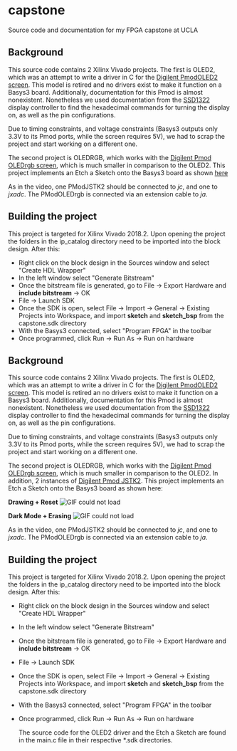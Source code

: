 # capstone
Source code and documentation for my FPGA capstone at UCLA

## Background
This source code contains 2 Xilinx Vivado projects. The first is OLED2, which was an attempt to write a driver in C for the [Digilent PmodOLED2 screen](https://digilent.com/reference/pmodoled/pmodoled). This model is retired and no drivers exist to make it function on a Basys3 board. Additionally, documentation for this Pmod is almost nonexistent. Nonetheless we used documentation from the [SSD1322](https://www.hpinfotech.ro/SSD1322.pdf) display controller to find the hexadecimal commands for turning the display on, as well as the pin configurations. 

Due to timing constraints, and voltage constraints (Basys3 outputs only 3.3V to its Pmod ports, while the screen requires 5V), we had to scrap the project and start working on a different one.

The second project is OLEDRGB, which works with the [Digilent Pmod OLEDrgb screen](https://digilent.com/reference/pmod/pmodoledrgb/start), which is much smaller in comparison to the OLED2. This project implements an Etch a Sketch onto the Basys3 board as shown [here](capstone.MOV)

[](capstone.MOV)

As in the video, one PModJSTK2 should be connected to _jc_, and one to _jxadc_. The PModOLEDrgb is connected via an extension cable to _ja_.

## Building the project
This project is targeted for Xilinx Vivado 2018.2. Upon opening the project the folders in the ip_catalog directory need to be imported into the block design. After this:
* Right click on the block design in the Sources window and select "Create HDL Wrapper"
* In the left window select "Generate Bitstream"
* Once the bitstream file is generated, go to File -> Export Hardware and **include bitstream** -> OK
* File -> Launch SDK
* Once the SDK is open, select File -> Import -> General -> Existing Projects into Workspace, and import **sketch** and **sketch_bsp** from the capstone.sdk directory
* With the Basys3 connected, select "Program FPGA" in the toolbar
* Once programmed, click Run -> Run As -> Run on hardware

  

## Background
This source code contains 2 Xilinx Vivado projects. The first is OLED2, which was an attempt to write a driver in C for the [Digilent PmodOLED2 screen](https://digilent.com/reference/pmodoled/pmodoled). This model is retired an no drivers exist to make it function on a Basys3 board. Additionally, documentation for this Pmod is almost nonexistent. Nonetheless we used documentation from the [SSD1322](https://www.hpinfotech.ro/SSD1322.pdf) display controller to find the hexadecimal commands for turning the display on, as well as the pin configurations. 

Due to timing constraints, and voltage constraints (Basys3 outputs only 3.3V to its Pmod ports, while the screen requires 5V), we had to scrap the project and start working on a different one.

The second project is OLEDRGB, which works with the [Digilent Pmod OLEDrgb screen](https://digilent.com/reference/pmod/pmodoledrgb/start), which is much smaller in comparison to the OLED2. In addition, 2 instances of [Digilent Pmod JSTK2](https://digilent.com/reference/pmod/pmodjstk2/start). This project implements an Etch a Sketch onto the Basys3 board as shown here:

**Drawing + Reset**
![GIF could not load](documents/standard_function.gif)

**Dark Mode + Erasing**
![GIF could not load](documents/dark_mode_erase.gif)

As in the video, one PModJSTK2 should be connected to _jc_, and one to _jxadc_. The PModOLEDrgb is connected via an extension cable to _ja_.

## Building the project
This project is targeted for Xilinx Vivado 2018.2. Upon opening the project the folders in the ip_catalog directory need to be imported into the block design. After this:
* Right click on the block design in the Sources window and select "Create HDL Wrapper"
* In the left window select "Generate Bitstream"
* Once the bitstream file is generated, go to File -> Export Hardware and **include bitstream** -> OK
* File -> Launch SDK
* Once the SDK is open, select File -> Import -> General -> Existing Projects into Workspace, and import **sketch** and **sketch_bsp** from the capstone.sdk directory
* With the Basys3 connected, select "Program FPGA" in the toolbar
* Once programmed, click Run -> Run As -> Run on hardware

  The source code for the OLED2 driver and the Etch a Sketch are found in the main.c file in their respective *.sdk directories.